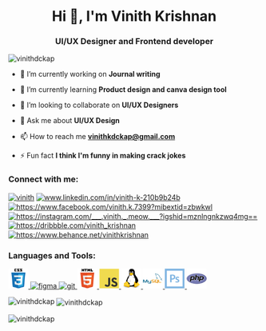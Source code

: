<h1 align="center">Hi 👋, I'm Vinith Krishnan</h1>
<h3 align="center">UI/UX Designer and Frontend developer</h3>

<p align="left"> <img src="https://komarev.com/ghpvc/?username=vinithdckap&label=Profile%20views&color=0e75b6&style=flat" alt="vinithdckap" /> </p>

- 🔭 I’m currently working on **Journal writing**

- 🌱 I’m currently learning **Product design and canva design tool**

- 👯 I’m looking to collaborate on **UI/UX Designers**

- 💬 Ask me about **UI/UX Design**

- 📫 How to reach me **vinithkdckap@gmail.com**

- ⚡ Fun fact **I think I'm funny in making crack jokes**

<h3 align="left">Connect with me:</h3>
<p align="left">
<a href="https://twitter.com/vinith" target="blank"><img align="center" src="https://raw.githubusercontent.com/rahuldkjain/github-profile-readme-generator/master/src/images/icons/Social/twitter.svg" alt="vinith" height="30" width="40" /></a>
<a href="https://linkedin.com/in/www.linkedin.com/in/vinith-k-210b9b24b" target="blank"><img align="center" src="https://raw.githubusercontent.com/rahuldkjain/github-profile-readme-generator/master/src/images/icons/Social/linked-in-alt.svg" alt="www.linkedin.com/in/vinith-k-210b9b24b" height="30" width="40" /></a>
<a href="https://fb.com/https://www.facebook.com/vinith.k.7399?mibextid=zbwkwl" target="blank"><img align="center" src="https://raw.githubusercontent.com/rahuldkjain/github-profile-readme-generator/master/src/images/icons/Social/facebook.svg" alt="https://www.facebook.com/vinith.k.7399?mibextid=zbwkwl" height="30" width="40" /></a>
<a href="https://instagram.com/https://instagram.com/___.vinith._.meow.___?igshid=mznlngnkzwq4mg==" target="blank"><img align="center" src="https://raw.githubusercontent.com/rahuldkjain/github-profile-readme-generator/master/src/images/icons/Social/instagram.svg" alt="https://instagram.com/___.vinith._.meow.___?igshid=mznlngnkzwq4mg==" height="30" width="40" /></a>
<a href="https://dribbble.com/https://dribbble.com/vinith_krishnan" target="blank"><img align="center" src="https://raw.githubusercontent.com/rahuldkjain/github-profile-readme-generator/master/src/images/icons/Social/dribbble.svg" alt="https://dribbble.com/vinith_krishnan" height="30" width="40" /></a>
<a href="https://www.behance.net/https://www.behance.net/vinithkrishnan" target="blank"><img align="center" src="https://raw.githubusercontent.com/rahuldkjain/github-profile-readme-generator/master/src/images/icons/Social/behance.svg" alt="https://www.behance.net/vinithkrishnan" height="30" width="40" /></a>
</p>

<h3 align="left">Languages and Tools:</h3>
<p align="left"> <a href="https://www.w3schools.com/css/" target="_blank" rel="noreferrer"> <img src="https://raw.githubusercontent.com/devicons/devicon/master/icons/css3/css3-original-wordmark.svg" alt="css3" width="40" height="40"/> </a> <a href="https://www.figma.com/" target="_blank" rel="noreferrer"> <img src="https://www.vectorlogo.zone/logos/figma/figma-icon.svg" alt="figma" width="40" height="40"/> </a> <a href="https://git-scm.com/" target="_blank" rel="noreferrer"> <img src="https://www.vectorlogo.zone/logos/git-scm/git-scm-icon.svg" alt="git" width="40" height="40"/> </a> <a href="https://www.w3.org/html/" target="_blank" rel="noreferrer"> <img src="https://raw.githubusercontent.com/devicons/devicon/master/icons/html5/html5-original-wordmark.svg" alt="html5" width="40" height="40"/> </a> <a href="https://developer.mozilla.org/en-US/docs/Web/JavaScript" target="_blank" rel="noreferrer"> <img src="https://raw.githubusercontent.com/devicons/devicon/master/icons/javascript/javascript-original.svg" alt="javascript" width="40" height="40"/> </a> <a href="https://www.linux.org/" target="_blank" rel="noreferrer"> <img src="https://raw.githubusercontent.com/devicons/devicon/master/icons/linux/linux-original.svg" alt="linux" width="40" height="40"/> </a> <a href="https://www.mysql.com/" target="_blank" rel="noreferrer"> <img src="https://raw.githubusercontent.com/devicons/devicon/master/icons/mysql/mysql-original-wordmark.svg" alt="mysql" width="40" height="40"/> </a> <a href="https://www.photoshop.com/en" target="_blank" rel="noreferrer"> <img src="https://raw.githubusercontent.com/devicons/devicon/master/icons/photoshop/photoshop-line.svg" alt="photoshop" width="40" height="40"/> </a> <a href="https://www.php.net" target="_blank" rel="noreferrer"> <img src="https://raw.githubusercontent.com/devicons/devicon/master/icons/php/php-original.svg" alt="php" width="40" height="40"/> </a> </p>

<p><img align="left" src="https://github-readme-stats.vercel.app/api/top-langs?username=vinithdckap&show_icons=true&locale=en&layout=compact" alt="vinithdckap" /></p>

<p>&nbsp;<img align="center" src="https://github-readme-stats.vercel.app/api?username=vinithdckap&show_icons=true&locale=en" alt="vinithdckap" /></p>

<p><img align="center" src="https://github-readme-streak-stats.herokuapp.com/?user=vinithdckap&" alt="vinithdckap" /></p>
